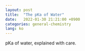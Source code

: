 ```yaml
---
layout: post
title:  "The pKa of Water"
date:   2022-01-30 21:21:00 +0900
categories: general-chemistry
lang: ko
---
```


pKa of water, explained with care.
